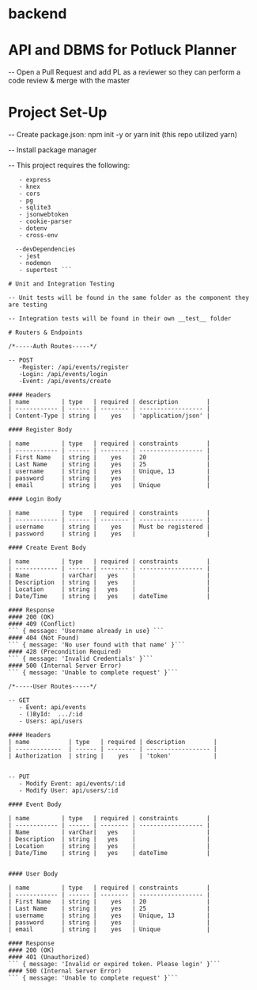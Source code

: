 # backend

# API and DBMS for Potluck Planner 

-- Open a Pull Request and add PL as a reviewer so they can perform a code review & merge with the master

# Project Set-Up

-- Create package.json: npm init -y or yarn init (this repo utilized yarn)

-- Install package manager

-- This project requires the following: 
 ```  --dependencies
    - express
    - knex
    - cors
    - pg
    - sqlite3
    - jsonwebtoken
    - cookie-parser
    - dotenv
    - cross-env

   --devDependencies
    - jest  
    - nodemon
    - supertest ```

# Unit and Integration Testing

-- Unit tests will be found in the same folder as the component they are testing

-- Integration tests will be found in their own __test__ folder 

# Routers & Endpoints

/*-----Auth Routes-----*/

-- POST
    -Register: /api/events/register
    -Login: /api/events/login
    -Event: /api/events/create

#### Headers
| name         | type   | required | description        |
| ------------ | ------ | -------- | ------------------ |
| Content-Type | string |    yes   | 'application/json' |

#### Register Body

| name         | type   | required | constraints        |
| ------------ | ------ | -------- | ------------------ |
| First Name   | string |    yes   | 20                 |
| Last Name    | string |    yes   | 25                 |
| username     | string |    yes   | Unique, 13         |
| password     | string |    yes   |                    |
| email        | string |    yes   | Unique             |

#### Login Body

| name         | type   | required | constraints        |
| ------------ | ------ | -------- | ------------------ |
| username     | string |    yes   | Must be registered |
| password     | string |    yes   |                    |

#### Create Event Body

| name         | type   | required | constraints        |
| ------------ | ------ | -------- | ------------------ |
| Name         | varChar|   yes    |                    |
| Description  | string |   yes    |                    |
| Location     | string |   yes    |                    |
| Date/Time    | string |   yes    | dateTime           |

#### Response
#### 200 (OK)
#### 409 (Conflict)
``` { message: 'Username already in use} ```
#### 404 (Not Found)
``` { message: 'No user found with that name' }```
#### 428 (Precondition Required)
``` { message: 'Invalid Credentials' }```
#### 500 (Internal Server Error)
``` { message: 'Unable to complete request' }```

/*-----User Routes-----*/

-- GET
    - Event: api/events
    - ()ById:  .../:id
    - Users: api/users

#### Headers
| name           | type   | required | description        |
| -------------  | ------ | -------- | ------------------ |
| Authorization  | string |    yes   | 'token'            |


-- PUT
    - Modify Event: api/events/:id
    - Modify User: api/users/:id

#### Event Body

| name         | type   | required | constraints        |
| ------------ | ------ | -------- | ------------------ |
| Name         | varChar|   yes    |                    |
| Description  | string |   yes    |                    |
| Location     | string |   yes    |                    |
| Date/Time    | string |   yes    | dateTime           |


#### User Body

| name         | type   | required | constraints        |
| ------------ | ------ | -------- | ------------------ |
| First Name   | string |    yes   | 20                 |
| Last Name    | string |    yes   | 25                 |
| username     | string |    yes   | Unique, 13         |
| password     | string |    yes   |                    |
| email        | string |    yes   | Unique             |

#### Response
#### 200 (OK)
#### 401 (Unauthorized)
``` { message: 'Invalid or expired token. Please login' }```
#### 500 (Internal Server Error)
``` { message: 'Unable to complete request' }```
